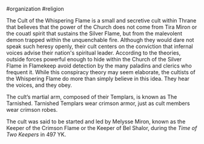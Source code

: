 #organization #religion 

The Cult of the Whispering Flame is a small and secretive cult within Thrane that believes that the power of the Church does not come from Tira Miron or the couatl spirit that sustains the Silver Flame, but from the malevolent demon trapped within the unquenchable fire. Although they would dare not speak such heresy openly, their cult centers on the conviction that infernal voices advise their nation's spiritual leader. According to the theories, outside forces powerful enough to hide within the Church of the Silver Flame in Flamekeep avoid detection by the many paladins and clerics who frequent it. While this conspiracy theory may seem elaborate, the cultists of the Whispering Flame do more than simply believe in this idea. They hear the voices, and they obey.

The cult’s martial arm, composed of their Templars, is known as The Tarnished. Tarnished Templars wear crimson armor, just as cult members wear crimson robes.

The cult was said to be started and led by Melysse Miron, known as the Keeper of the Crimson Flame or the Keeper of Bel Shalor, during the *Time of Two Keepers* in 497 YK.